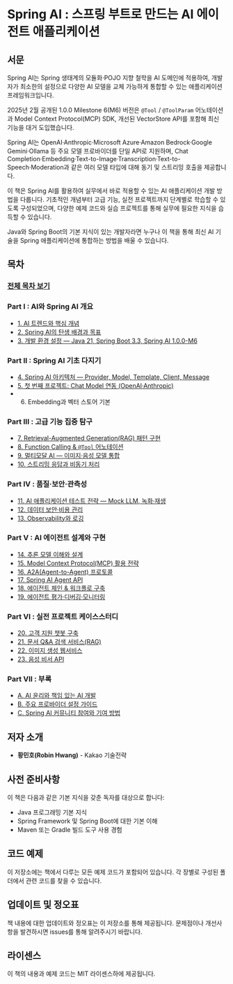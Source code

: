 # Spring AI : 스프링 부트로 만드는 AI 에이전트 애플리케이션

## 서문

Spring AI는 Spring 생태계의 모듈화·POJO 지향 철학을 AI 도메인에 적용하여, 개발자가 최소한의 설정으로 다양한 AI 모델을 교체 가능하게 통합할 수 있는 애플리케이션 프레임워크입니다.

2025년 2월 공개된 1.0.0 Milestone 6(M6) 버전은 `@Tool` / `@ToolParam` 어노테이션과 Model Context Protocol(MCP) SDK, 개선된 VectorStore API를 포함해 최신 기능을 대거 도입했습니다.

Spring AI는 OpenAI·Anthropic·Microsoft Azure·Amazon Bedrock·Google Gemini·Ollama 등 주요 모델 프로바이더를 단일 API로 지원하며, Chat Completion·Embedding·Text-to-Image·Transcription·Text-to-Speech·Moderation과 같은 여러 모델 타입에 대해 동기 및 스트리밍 호출을 제공합니다.

이 책은 Spring AI를 활용하여 실무에서 바로 적용할 수 있는 AI 애플리케이션 개발 방법을 다룹니다. 기초적인 개념부터 고급 기능, 실전 프로젝트까지 단계별로 학습할 수 있도록 구성되었으며, 다양한 예제 코드와 실습 프로젝트를 통해 실무에 필요한 지식을 습득할 수 있습니다.

Java와 Spring Boot의 기본 지식이 있는 개발자라면 누구나 이 책을 통해 최신 AI 기술을 Spring 애플리케이션에 통합하는 방법을 배울 수 있습니다.

## 목차

### [전체 목차 보기](index.md)

### Part I : AI와 Spring AI 개요

- [1. AI 트렌드와 핵심 개념](Part_I_AI_and_Spring_AI_Overview/01_AI_Trends_and_Key_Concepts.md)
- [2. Spring AI의 탄생 배경과 목표](Part_I_AI_and_Spring_AI_Overview/02_Spring_AI_Background_and_Goals.md)
- [3. 개발 환경 설정 — Java 21, Spring Boot 3.3, Spring AI 1.0.0-M6](Part_I_AI_and_Spring_AI_Overview/03_Development_Environment_Setup.md)

### Part II : Spring AI 기초 다지기

- [4. Spring AI 아키텍처 — Provider, Model, Template, Client, Message](Part_II_Spring_AI_Fundamentals/04_Spring_AI_Architecture.md)
- [5. 첫 번째 프로젝트: Chat Model 연동 (OpenAI·Anthropic)](Part_II_Spring_AI_Fundamentals/05_First_Project_Chat_Model_Integration.md)
- 6. Embedding과 벡터 스토어 기본

### Part III : 고급 기능 집중 탐구

- [7. Retrieval-Augmented Generation(RAG) 패턴 구현](Part_III_Advanced_Features/07_RAG_Pattern_Implementation.md)
- [8. Function Calling & `@Tool` 어노테이션](Part_III_Advanced_Features/08_Function_Calling_and_Tool_Annotation.md)
- [9. 멀티모달 AI — 이미지·음성 모델 통합](Part_III_Advanced_Features/09_Multimodal_AI_Integration.md)
- [10. 스트리밍 응답과 비동기 처리](Part_III_Advanced_Features/10_Streaming_Responses_and_Async_Processing.md)

### Part IV : 품질·보안·관측성

- [11. AI 애플리케이션 테스트 전략 — Mock LLM, 녹화·재생](Part_IV_Quality_Security_Observability/11_AI_Application_Testing_Strategy.md)
- [12. 데이터 보안·비용 관리](Part_IV_Quality_Security_Observability/12_Data_Security_Cost_Management.md)
- [13. Observability와 로깅](Part_IV_Quality_Security_Observability/13_Observability_and_Logging.md)

### Part V : AI 에이전트 설계와 구현

- [14. 추론 모델 이해와 설계](Part_V_AI_Agent_Design_and_Implementation/14_AI_Agent_Fundamentals.md)
- [15. Model Context Protocol(MCP) 활용 전략](Part_V_AI_Agent_Design_and_Implementation/15_Building_Agents_with_Spring_AI.md)
- [16. A2A(Agent-to-Agent) 프로토콜](Part_V_AI_Agent_Design_and_Implementation/16_A2A_Agent_to_Agent_Protocol.md)
- [17. Spring AI Agent API](Part_V_AI_Agent_Design_and_Implementation/17_Spring_AI_Agent_API.md)
- [18. 에이전트 체인 & 워크플로 구축](Part_V_AI_Agent_Design_and_Implementation/18_Agent_Chains_and_Workflows.md)
- [19. 에이전트 평가·디버깅·모니터링](Part_V_AI_Agent_Design_and_Implementation/19_Agent_Evaluation_Debugging_Monitoring.md)

### Part VI : 실전 프로젝트 케이스스터디

- [20. 고객 지원 챗봇 구축](Part_VI_Practical_Projects_Case_Studies/20_Customer_Support_Chatbot.md)
- [21. 문서 Q&A 검색 서비스(RAG)](Part_VI_Practical_Projects_Case_Studies/21_Document_QA_Search_Service.md)
- [22. 이미지 생성 웹서비스](Part_VI_Practical_Projects_Case_Studies/22_Image_Generation_Web_Service.md)
- [23. 음성 비서 API](Part_VI_Practical_Projects_Case_Studies/23_Voice_Assistant_API.md)

### Part VII : 부록

- [A. AI 윤리와 책임 있는 AI 개발](Part_VII_Appendices/A_AI_Ethics_and_Responsible_AI_Development.md)
- [B. 주요 프로바이더 설정 가이드](Part_VII_Appendices/B_Provider_Configuration_Guide.md)
- [C. Spring AI 커뮤니티 참여와 기여 방법](Part_VII_Appendices/C_Community_Participation_and_Contribution.md)

## 저자 소개

- **황민호(Robin Hwang)** - Kakao 기술전략

## 사전 준비사항

이 책은 다음과 같은 기본 지식을 갖춘 독자를 대상으로 합니다:

- Java 프로그래밍 기본 지식
- Spring Framework 및 Spring Boot에 대한 기본 이해
- Maven 또는 Gradle 빌드 도구 사용 경험

## 코드 예제

이 저장소에는 책에서 다루는 모든 예제 코드가 포함되어 있습니다. 각 장별로 구성된 폴더에서 관련 코드를 찾을 수 있습니다.

## 업데이트 및 정오표

책 내용에 대한 업데이트와 정오표는 이 저장소를 통해 제공됩니다. 문제점이나 개선사항을 발견하시면 issues를 통해 알려주시기 바랍니다.

## 라이센스

이 책의 내용과 예제 코드는 MIT 라이센스하에 제공됩니다.